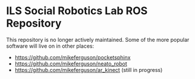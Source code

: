 # ILS Social Robotics Lab ROS Repository #
This repository is no longer actively maintained. Some of the more popular software will live on in other places:
  * https://github.com/mikeferguson/pocketsphinx
  * https://github.com/mikeferguson/neato_robot
  * https://github.com/mikeferguson/ar_kinect (still in progress)